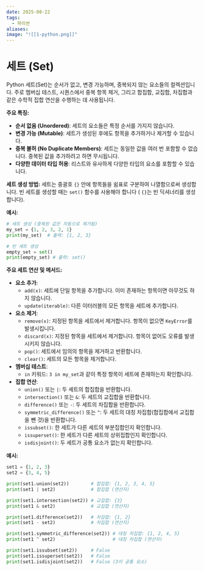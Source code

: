 ```yaml
---
date: 2025-08-22
tags:
  - 파이썬
aliases:
image: "![[1-python.png]]"
---
```


# 세트 (Set)

Python 세트(Set)는 순서가 없고, 변경 가능하며, 중복되지 않는 요소들의 컬렉션입니다. 주로 멤버십 테스트, 시퀀스에서 중복 항목 제거, 그리고 합집합, 교집합, 차집합과 같은 수학적 집합 연산을 수행하는 데 사용됩니다.

**주요 특징:**
*   **순서 없음 (Unordered)**: 세트의 요소들은 특정 순서를 가지지 않습니다.
*   **변경 가능 (Mutable)**: 세트가 생성된 후에도 항목을 추가하거나 제거할 수 있습니다.
*   **중복 불허 (No Duplicate Members)**: 세트는 동일한 값을 여러 번 포함할 수 없습니다. 중복된 값을 추가하려고 하면 무시됩니다.
*   **다양한 데이터 타입 허용**: 리스트와 유사하게 다양한 타입의 요소를 포함할 수 있습니다.

**세트 생성 방법:**
세트는 중괄호 `{}` 안에 항목들을 쉼표로 구분하여 나열함으로써 생성합니다. 빈 세트를 생성할 때는 `set()` 함수를 사용해야 합니다 ( `{}`는 빈 딕셔너리를 생성합니다).

**예시:**
```python
# 세트 생성 (중복된 값은 자동으로 제거됨)
my_set = {1, 2, 3, 2, 1}
print(my_set)  # 출력: {1, 2, 3}

# 빈 세트 생성
empty_set = set()
print(empty_set) # 출력: set()
```

**주요 세트 연산 및 메서드:**
*   **요소 추가**:
    *   `add(x)`: 세트에 단일 항목을 추가합니다. 이미 존재하는 항목이면 아무것도 하지 않습니다.
    *   `update(iterable)`: 다른 이터러블의 모든 항목을 세트에 추가합니다.
*   **요소 제거**:
    *   `remove(x)`: 지정된 항목을 세트에서 제거합니다. 항목이 없으면 `KeyError`를 발생시킵니다.
    *   `discard(x)`: 지정된 항목을 세트에서 제거합니다. 항목이 없어도 오류를 발생시키지 않습니다.
    *   `pop()`: 세트에서 임의의 항목을 제거하고 반환합니다.
    *   `clear()`: 세트의 모든 항목을 제거합니다.
*   **멤버십 테스트**:
    *   `in` 키워드: `3 in my_set`과 같이 특정 항목이 세트에 존재하는지 확인합니다.
*   **집합 연산**:
    *   `union()` 또는 `|`: 두 세트의 합집합을 반환합니다.
    *   `intersection()` 또는 `&`: 두 세트의 교집합을 반환합니다.
    *   `difference()` 또는 `-`: 두 세트의 차집합을 반환합니다.
    *   `symmetric_difference()` 또는 `^`: 두 세트의 대칭 차집합(합집합에서 교집합을 뺀 것)을 반환합니다.
    *   `issubset()`: 한 세트가 다른 세트의 부분집합인지 확인합니다.
    *   `issuperset()`: 한 세트가 다른 세트의 상위집합인지 확인합니다.
    *   `isdisjoint()`: 두 세트가 공통 요소가 없는지 확인합니다.

**예시:**
```python
set1 = {1, 2, 3}
set2 = {3, 4, 5}

print(set1.union(set2))        # 합집합: {1, 2, 3, 4, 5}
print(set1 | set2)             # 합집합 (연산자)

print(set1.intersection(set2)) # 교집합: {3}
print(set1 & set2)             # 교집합 (연산자)

print(set1.difference(set2))   # 차집합: {1, 2}
print(set1 - set2)             # 차집합 (연산자)

print(set1.symmetric_difference(set2)) # 대칭 차집합: {1, 2, 4, 5}
print(set1 ^ set2)                     # 대칭 차집합 (연산자)

print(set1.issubset(set2))     # False
print(set1.issuperset(set2))   # False
print(set1.isdisjoint(set2))   # False (3이 공통 요소)
```